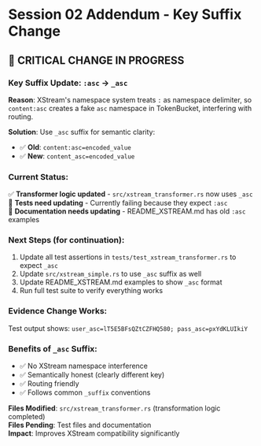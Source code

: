 # Session 02 Addendum - Key Suffix Change

## 🔧 CRITICAL CHANGE IN PROGRESS

### **Key Suffix Update: `:asc` → `_asc`**

**Reason**: XStream's namespace system treats `:` as namespace delimiter, so `content:asc` creates a fake `asc` namespace in TokenBucket, interfering with routing.

**Solution**: Use `_asc` suffix for semantic clarity:
- ✅ **Old**: `content:asc=encoded_value` 
- ✅ **New**: `content_asc=encoded_value`

### **Current Status**:
✅ **Transformer logic updated** - `src/xstream_transformer.rs` now uses `_asc`  
🔄 **Tests need updating** - Currently failing because they expect `:asc`  
🔄 **Documentation needs updating** - README_XSTREAM.md has old `:asc` examples  

### **Next Steps** (for continuation):
1. Update all test assertions in `tests/test_xstream_transformer.rs` to expect `_asc`
2. Update `src/xstream_simple.rs` to use `_asc` suffix as well
3. Update README_XSTREAM.md examples to show `_asc` format
4. Run full test suite to verify everything works

### **Evidence Change Works**:
Test output shows: `user_asc=lT5E5BFsQZtCZFHQ580; pass_asc=pxYdKLUIkiY`

### **Benefits of `_asc` Suffix**:
- ✅ No XStream namespace interference
- ✅ Semantically honest (clearly different key)
- ✅ Routing friendly
- ✅ Follows common `_suffix` conventions

**Files Modified**: `src/xstream_transformer.rs` (transformation logic completed)  
**Files Pending**: Test files and documentation  
**Impact**: Improves XStream compatibility significantly
